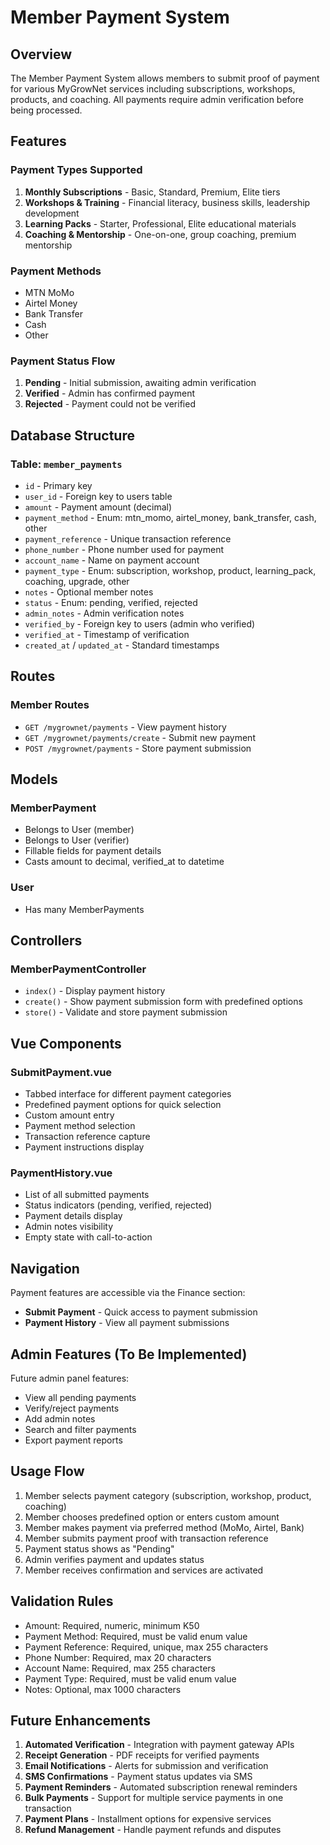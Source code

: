 # Member Payment System

## Overview

The Member Payment System allows members to submit proof of payment for various MyGrowNet services including subscriptions, workshops, products, and coaching. All payments require admin verification before being processed.

## Features

### Payment Types Supported
1. **Monthly Subscriptions** - Basic, Standard, Premium, Elite tiers
2. **Workshops & Training** - Financial literacy, business skills, leadership development
3. **Learning Packs** - Starter, Professional, Elite educational materials
4. **Coaching & Mentorship** - One-on-one, group coaching, premium mentorship

### Payment Methods
- MTN MoMo
- Airtel Money
- Bank Transfer
- Cash
- Other

### Payment Status Flow
1. **Pending** - Initial submission, awaiting admin verification
2. **Verified** - Admin has confirmed payment
3. **Rejected** - Payment could not be verified

## Database Structure

### Table: `member_payments`
- `id` - Primary key
- `user_id` - Foreign key to users table
- `amount` - Payment amount (decimal)
- `payment_method` - Enum: mtn_momo, airtel_money, bank_transfer, cash, other
- `payment_reference` - Unique transaction reference
- `phone_number` - Phone number used for payment
- `account_name` - Name on payment account
- `payment_type` - Enum: subscription, workshop, product, learning_pack, coaching, upgrade, other
- `notes` - Optional member notes
- `status` - Enum: pending, verified, rejected
- `admin_notes` - Admin verification notes
- `verified_by` - Foreign key to users (admin who verified)
- `verified_at` - Timestamp of verification
- `created_at` / `updated_at` - Standard timestamps

## Routes

### Member Routes
- `GET /mygrownet/payments` - View payment history
- `GET /mygrownet/payments/create` - Submit new payment
- `POST /mygrownet/payments` - Store payment submission

## Models

### MemberPayment
- Belongs to User (member)
- Belongs to User (verifier)
- Fillable fields for payment details
- Casts amount to decimal, verified_at to datetime

### User
- Has many MemberPayments

## Controllers

### MemberPaymentController
- `index()` - Display payment history
- `create()` - Show payment submission form with predefined options
- `store()` - Validate and store payment submission

## Vue Components

### SubmitPayment.vue
- Tabbed interface for different payment categories
- Predefined payment options for quick selection
- Custom amount entry
- Payment method selection
- Transaction reference capture
- Payment instructions display

### PaymentHistory.vue
- List of all submitted payments
- Status indicators (pending, verified, rejected)
- Payment details display
- Admin notes visibility
- Empty state with call-to-action

## Navigation

Payment features are accessible via the Finance section:
- **Submit Payment** - Quick access to payment submission
- **Payment History** - View all payment submissions

## Admin Features (To Be Implemented)

Future admin panel features:
- View all pending payments
- Verify/reject payments
- Add admin notes
- Search and filter payments
- Export payment reports

## Usage Flow

1. Member selects payment category (subscription, workshop, product, coaching)
2. Member chooses predefined option or enters custom amount
3. Member makes payment via preferred method (MoMo, Airtel, Bank)
4. Member submits payment proof with transaction reference
5. Payment status shows as "Pending"
6. Admin verifies payment and updates status
7. Member receives confirmation and services are activated

## Validation Rules

- Amount: Required, numeric, minimum K50
- Payment Method: Required, must be valid enum value
- Payment Reference: Required, unique, max 255 characters
- Phone Number: Required, max 20 characters
- Account Name: Required, max 255 characters
- Payment Type: Required, must be valid enum value
- Notes: Optional, max 1000 characters

## Future Enhancements

1. **Automated Verification** - Integration with payment gateway APIs
2. **Receipt Generation** - PDF receipts for verified payments
3. **Email Notifications** - Alerts for submission and verification
4. **SMS Confirmations** - Payment status updates via SMS
5. **Payment Reminders** - Automated subscription renewal reminders
6. **Bulk Payments** - Support for multiple service payments in one transaction
7. **Payment Plans** - Installment options for expensive services
8. **Refund Management** - Handle payment refunds and disputes
